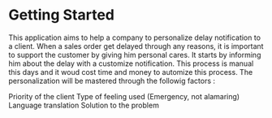 # Getting Started

This application aims to help a company to personalize delay notification to a client. When a sales order get delayed through any reasons, it is important to support the customer by giving him personal cares. It starts by informing him about the delay with a customize notification. This process is manual this days and it woud cost time and money to automize this process. The personalization will be mastered through the followig factors :

Priority of the client
Type of feeling used (Emergency, not alamaring)
Language translation
Solution to the problem

